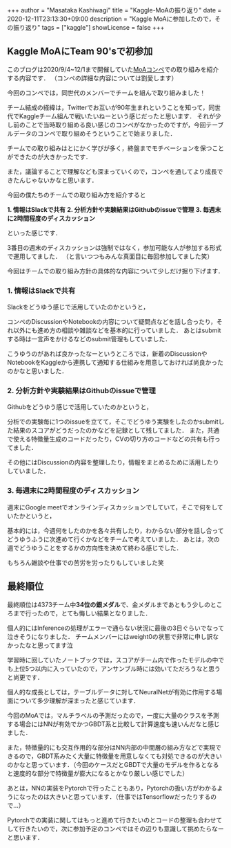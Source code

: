 +++
author = "Masataka Kashiwagi"
title = "Kaggle-MoAの振り返り"
date = 2020-12-11T23:13:30+09:00
description = "Kaggle MoAに参加したので，その振り返り"
tags = ["kaggle"]
showLicense = false
+++

## Kaggle MoAにTeam 90'sで初参加
このブログは2020/9/4~12/1まで開催していた[MoAコンペ](https://www.kaggle.com/c/lish-moa)での取り組みを紹介する内容です．
（コンペの詳細な内容については割愛します）

今回のコンペでは，同世代のメンバーでチームを組んで取り組みました！

チーム結成の経緯は，Twitterでお互いが90年生まれということを知って，同世代でKaggleチーム組んで戦いたいねーという感じだったと思います．
それが少し前のことで当時取り組める良い感じのコンペがなかったのですが，今回テーブルデータのコンペで取り組めそうということで始まりました．
<br>

チームでの取り組みはとにかく学びが多く，終盤までモチベーションを保つことができたのが大きかったです．

また，議論することで理解なども深まっていくので，コンペを通してより成長できたんじゃないかなと思います．

今回の僕たちのチームでの取り組み方を紹介すると

**1. 情報はSlackで共有**
**2. 分析方針や実験結果はGithubのissueで管理**
**3. 毎週末に2時間程度のディスカッション**

といった感じです．

3番目の週末のディスカッションは強制ではなく，参加可能な人が参加する形式で運用してました．
（と言いつつもみんな真面目に毎回参加してました笑）
<br>

今回はチームでの取り組み方針の具体的な内容について少しだけ掘り下げます．

### 1. 情報はSlackで共有
Slackをどうゆう感じで活用していたのかというと，

コンペのDiscussionやNotebookの内容について疑問点などを話し合ったり，それ以外にも進め方の相談や雑談などを基本的に行っていました．
あとはsubmitする時は一言声をかけるなどのsubmit管理もしていました．

こうゆうのがあれば良かったなーというところでは，新着のDiscussionやNotebookをKaggleから連携して通知する仕組みを用意しておければ尚良かったのかなと思いました．

### 2. 分析方針や実験結果はGithubのissueで管理
Githubをどうゆう感じで活用していたのかというと，

分析での実験毎に1つのissueを立てて，そこでどうゆう実験をしたのかsubmitした結果のスコアがどうだったのかなどを記録として残してました．
また，共通で使える特徴量生成のコードだったり，CVの切り方のコードなどの共有も行ってました．

その他にはDiscussionの内容を整理したり，情報をまとめるために活用したりしていました．

### 3. 毎週末に2時間程度のディスカッション
週末にGoogle meetでオンラインディスカッションでしていて，そこで何をしていたかというと，

基本的には，今週何をしたのかを各々共有したり，わからない部分を話し合ってどうゆうふうに次進めて行くかなどをチームで考えていました．
あとは，次の週でどうゆうことをするかの方向性を決めて終わる感じでした．

もちろん雑談や仕事での苦労を労ったりもしていました笑

## 最終順位
最終順位は4373チーム中**34位の銀メダル**で、金メダルまであともう少しのところまで行ったので，とても悔しい結果となりました．

個人的にはInferenceの処理がエラーで通らない状況に最後の3日ぐらいでなって泣きそうになりました．
チームメンバーにはweight0の状態で非常に申し訳なかったなと思ってます泣

学習時に回していたノートブックでは，スコアがチーム内で作ったモデルの中でも上位5つ以内に入っていたので，アンサンブル時には効いてただろうなと思うと尚更です．
<br>

個人的な成長としては，テーブルデータに対してNeuralNetが有効に作用する場面について多少理解が深まったと感じています．

今回のMoAでは，マルチラベルの予測だったので，一度に大量のクラスを予測する場合にはNNが有効でかつGBDT系と比較して計算速度も速いんだなと感じました．

また，特徴量的にも交互作用的な部分はNN内部の中間層の組み方などで実現できるので，GBDT系みたく大量に特徴量を用意しなくても対処できるのが大きいのかなと思っています．（今回のケースだとGBDTで大量のモデルを作るとなると速度的な部分で特徴量が膨大になるとかなり厳しい感じでした）

あとは，NNの実装をPytorchで行ったこともあり，Pytorchの扱い方がわかるようになったのは大きいと思っています．（仕事ではTensorflowだったりするので...）

Pytorchでの実装に関してはもっと進めて行きたいのとコードの整理も合わせてして行きたいので，次に参加予定のコンペではその辺りも意識して挑めたらなーと思います．
